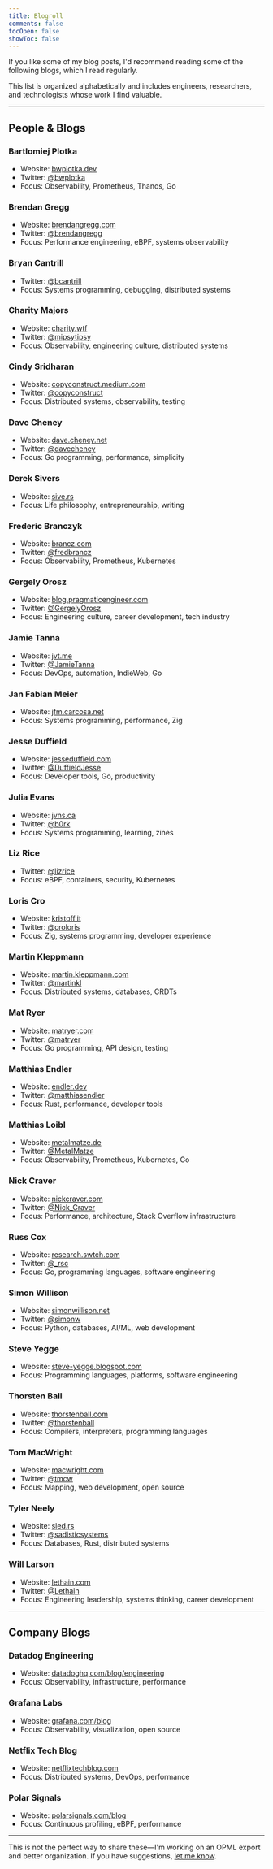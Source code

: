 ```yaml
---
title: Blogroll
comments: false
tocOpen: false
showToc: false
---
```


If you like some of my blog posts, I'd recommend reading some of the following blogs, which I read regularly.

This list is organized alphabetically and includes engineers, researchers, and technologists whose work I find valuable.

---

## People & Blogs

### Bartlomiej Plotka

- Website: [bwplotka.dev](https://www.bwplotka.dev/)
- Twitter: [@bwplotka](https://twitter.com/bwplotka)
- Focus: Observability, Prometheus, Thanos, Go

### Brendan Gregg

- Website: [brendangregg.com](https://www.brendangregg.com/)
- Twitter: [@brendangregg](https://twitter.com/brendangregg)
- Focus: Performance engineering, eBPF, systems observability

### Bryan Cantrill

- Twitter: [@bcantrill](https://twitter.com/bcantrill)
- Focus: Systems programming, debugging, distributed systems

### Charity Majors

- Website: [charity.wtf](https://charity.wtf/)
- Twitter: [@mipsytipsy](https://twitter.com/mipsytipsy)
- Focus: Observability, engineering culture, distributed systems

### Cindy Sridharan

- Website: [copyconstruct.medium.com](https://copyconstruct.medium.com/)
- Twitter: [@copyconstruct](https://twitter.com/copyconstruct)
- Focus: Distributed systems, observability, testing

### Dave Cheney

- Website: [dave.cheney.net](https://dave.cheney.net/)
- Twitter: [@davecheney](https://twitter.com/davecheney)
- Focus: Go programming, performance, simplicity

### Derek Sivers

- Website: [sive.rs](https://sive.rs/)
- Focus: Life philosophy, entrepreneurship, writing

### Frederic Branczyk

- Website: [brancz.com](https://brancz.com/)
- Twitter: [@fredbrancz](https://twitter.com/fredbrancz)
- Focus: Observability, Prometheus, Kubernetes

### Gergely Orosz

- Website: [blog.pragmaticengineer.com](https://blog.pragmaticengineer.com/)
- Twitter: [@GergelyOrosz](https://twitter.com/GergelyOrosz)
- Focus: Engineering culture, career development, tech industry

### Jamie Tanna

- Website: [jvt.me](https://www.jvt.me/)
- Twitter: [@JamieTanna](https://twitter.com/JamieTanna)
- Focus: DevOps, automation, IndieWeb, Go

### Jan Fabian Meier

- Website: [jfm.carcosa.net](https://jfm.carcosa.net/)
- Focus: Systems programming, performance, Zig

### Jesse Duffield

- Website: [jesseduffield.com](https://jesseduffield.com/)
- Twitter: [@DuffieldJesse](https://twitter.com/DuffieldJesse)
- Focus: Developer tools, Go, productivity

### Julia Evans

- Website: [jvns.ca](https://jvns.ca/)
- Twitter: [@b0rk](https://twitter.com/b0rk)
- Focus: Systems programming, learning, zines

### Liz Rice

- Twitter: [@lizrice](https://twitter.com/lizrice)
- Focus: eBPF, containers, security, Kubernetes

### Loris Cro

- Website: [kristoff.it](https://kristoff.it/)
- Twitter: [@croloris](https://twitter.com/croloris)
- Focus: Zig, systems programming, developer experience

### Martin Kleppmann

- Website: [martin.kleppmann.com](https://martin.kleppmann.com/)
- Twitter: [@martinkl](https://twitter.com/martinkl)
- Focus: Distributed systems, databases, CRDTs

### Mat Ryer

- Website: [matryer.com](https://matryer.com/)
- Twitter: [@matryer](https://twitter.com/matryer)
- Focus: Go programming, API design, testing

### Matthias Endler

- Website: [endler.dev](https://endler.dev/)
- Twitter: [@matthiasendler](https://twitter.com/matthiasendler)
- Focus: Rust, performance, developer tools

### Matthias Loibl

- Website: [metalmatze.de](https://metalmatze.de/)
- Twitter: [@MetalMatze](https://twitter.com/MetalMatze)
- Focus: Observability, Prometheus, Kubernetes, Go

### Nick Craver

- Website: [nickcraver.com](https://nickcraver.com/)
- Twitter: [@Nick_Craver](https://twitter.com/Nick_Craver)
- Focus: Performance, architecture, Stack Overflow infrastructure

### Russ Cox

- Website: [research.swtch.com](https://research.swtch.com/)
- Twitter: [@_rsc](https://twitter.com/_rsc)
- Focus: Go, programming languages, software engineering

### Simon Willison

- Website: [simonwillison.net](https://simonwillison.net/)
- Twitter: [@simonw](https://twitter.com/simonw)
- Focus: Python, databases, AI/ML, web development

### Steve Yegge

- Website: [steve-yegge.blogspot.com](https://steve-yegge.blogspot.com/)
- Focus: Programming languages, platforms, software engineering

### Thorsten Ball

- Website: [thorstenball.com](https://thorstenball.com/)
- Twitter: [@thorstenball](https://twitter.com/thorstenball)
- Focus: Compilers, interpreters, programming languages

### Tom MacWright

- Website: [macwright.com](https://macwright.com/)
- Twitter: [@tmcw](https://twitter.com/tmcw)
- Focus: Mapping, web development, open source

### Tyler Neely

- Website: [sled.rs](https://sled.rs/)
- Twitter: [@sadisticsystems](https://twitter.com/sadisticsystems)
- Focus: Databases, Rust, distributed systems

### Will Larson

- Website: [lethain.com](https://lethain.com/)
- Twitter: [@Lethain](https://twitter.com/Lethain)
- Focus: Engineering leadership, systems thinking, career development

---

## Company Blogs

### Datadog Engineering

- Website: [datadoghq.com/blog/engineering](https://www.datadoghq.com/blog/engineering/)
- Focus: Observability, infrastructure, performance

### Grafana Labs

- Website: [grafana.com/blog](https://grafana.com/blog/)
- Focus: Observability, visualization, open source

### Netflix Tech Blog

- Website: [netflixtechblog.com](https://netflixtechblog.com/)
- Focus: Distributed systems, DevOps, performance

### Polar Signals

- Website: [polarsignals.com/blog](https://www.polarsignals.com/blog/)
- Focus: Continuous profiling, eBPF, performance

---

This is not the perfect way to share these—I'm working on an OPML export and better organization. If you have suggestions, [let me know](/misc/).
